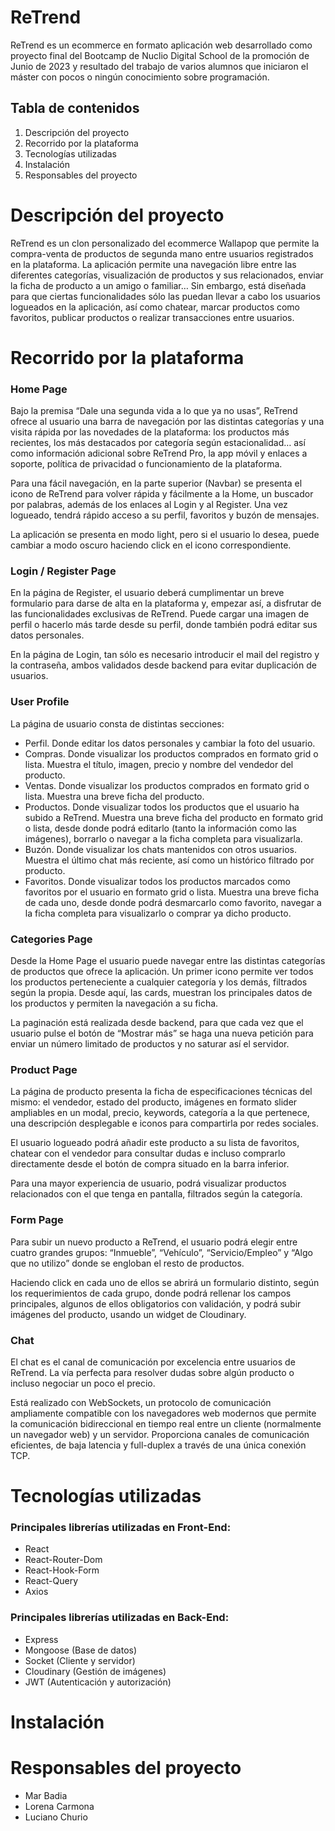 # ReTrend
ReTrend es un ecommerce en formato aplicación web desarrollado como proyecto final del Bootcamp de Nuclio Digital School de la promoción de Junio de 2023 y resultado del trabajo de varios alumnos que iniciaron el máster con pocos o ningún conocimiento sobre programación.
## Tabla de contenidos
1. Descripción del proyecto
2. Recorrido por la plataforma
3. Tecnologías utilizadas
4. Instalación
5. Responsables del proyecto
# Descripción del proyecto
ReTrend es un clon personalizado del ecommerce Wallapop que permite la compra-venta de productos de segunda mano entre usuarios registrados en la plataforma. La aplicación permite una navegación libre entre las diferentes categorías, visualización de productos y sus relacionados, enviar la ficha de producto a un amigo o familiar… Sin embargo, está diseñada para que ciertas funcionalidades sólo las puedan llevar a cabo los usuarios logueados en la aplicación, así como chatear, marcar productos como favoritos, publicar productos o realizar transacciones entre usuarios.
# Recorrido por la plataforma
### Home Page
Bajo la premisa “Dale una segunda vida a lo que ya no usas”, ReTrend ofrece al usuario una barra de navegación por las distintas categorías y una visita rápida por las novedades de la plataforma: los productos más recientes, los más destacados por categoría según estacionalidad… así como información adicional sobre ReTrend Pro, la app móvil y enlaces a soporte, política de privacidad o funcionamiento de la plataforma.

Para una fácil navegación, en la parte superior (Navbar) se presenta el icono de ReTrend para volver rápida y fácilmente a la Home, un buscador por palabras, además de los enlaces al Login y al Register. Una vez logueado, tendrá rápido acceso a su perfil, favoritos y buzón de mensajes. 

La aplicación se presenta en modo light, pero si el usuario lo desea, puede cambiar a modo oscuro haciendo click en el icono correspondiente.
### Login / Register Page
En la página de Register, el usuario deberá cumplimentar un breve formulario para darse de alta en la plataforma y, empezar así, a disfrutar de las funcionalidades exclusivas de ReTrend. Puede cargar una imagen de perfil o hacerlo más tarde desde su perfil, donde también podrá editar sus datos personales.

En la página de Login, tan sólo es necesario introducir el mail del registro y la contraseña, ambos validados desde backend para evitar duplicación de usuarios.

### User Profile
La página de usuario consta de distintas secciones:

* Perfil. Donde editar los datos personales y cambiar la foto del usuario.
* Compras. Donde visualizar los productos comprados en formato grid o lista. Muestra el título, imagen, precio y nombre del vendedor del producto.
* Ventas. Donde visualizar los productos comprados en formato grid o lista. Muestra una breve ficha del producto.
* Productos. Donde visualizar todos los productos que el usuario ha subido a ReTrend. Muestra una breve ficha del producto en formato grid o lista, desde donde podrá editarlo (tanto la información como las imágenes), borrarlo o navegar a la ficha completa para visualizarla.
* Buzón. Donde visualizar los chats mantenidos con otros usuarios. Muestra el último chat más reciente, así como un histórico filtrado por producto.
* Favoritos. Donde visualizar todos los productos marcados como favoritos por el usuario en formato grid o lista. Muestra una breve ficha de cada uno, desde donde podrá desmarcarlo como favorito, navegar a la ficha completa para visualizarlo o comprar ya dicho producto.

### Categories Page
Desde la Home Page el usuario puede navegar entre las distintas categorías de productos que ofrece la aplicación. Un primer icono permite ver todos los productos perteneciente a cualquier categoría y los demás, filtrados según la propia. Desde aquí, las cards, muestran los principales datos de los productos y permiten la navegación a su ficha.

La paginación está realizada desde backend, para que cada vez que el usuario pulse el botón de “Mostrar más” se haga una nueva petición para enviar un número limitado de productos y no saturar así el servidor.

### Product Page
La página de producto presenta la ficha de especificaciones técnicas del mismo: el vendedor, estado del producto, imágenes en formato slider ampliables en un modal, precio, keywords, categoría a la que pertenece, una descripción desplegable e iconos para compartirla por redes sociales.

El usuario logueado podrá añadir este producto a su lista de favoritos, chatear con el vendedor para consultar dudas e incluso comprarlo directamente desde el botón de compra situado en la barra inferior.

Para una mayor experiencia de usuario, podrá visualizar productos relacionados con el que tenga en pantalla, filtrados según la categoría.

### Form Page
Para subir un nuevo producto a ReTrend, el usuario podrá elegir entre cuatro grandes grupos: “Inmueble”, “Vehículo”,  “Servicio/Empleo” y “Algo que no utilizo” donde se engloban el resto de productos.

Haciendo click en cada uno de ellos se abrirá un formulario distinto, según los requerimientos de cada grupo, donde podrá rellenar los campos principales, algunos de ellos obligatorios con validación, y podrá subir imágenes del producto, usando un widget de Cloudinary.

### Chat
El chat es el canal de comunicación por excelencia entre usuarios de ReTrend. La vía perfecta para resolver dudas sobre algún producto o incluso negociar un poco el precio. 

Está realizado con WebSockets, un protocolo de comunicación ampliamente compatible con los navegadores web modernos que permite la comunicación bidireccional en tiempo real entre un cliente (normalmente un navegador web) y un servidor. Proporciona canales de comunicación eficientes, de baja latencia y full-duplex a través de una única conexión TCP. 

# Tecnologías utilizadas
### Principales librerías utilizadas en Front-End:
* React
* React-Router-Dom
* React-Hook-Form 
* React-Query
* Axios
### Principales librerías utilizadas en Back-End:
* Express
* Mongoose (Base de datos)
* Socket (Cliente y servidor)
* Cloudinary (Gestión de imágenes)
* JWT (Autenticación y autorización)

# Instalación
# Responsables del proyecto
* Mar Badia
* Lorena Carmona
* Luciano Churio

